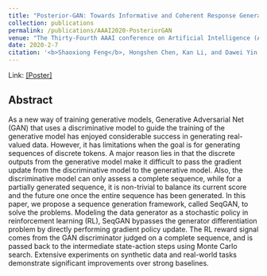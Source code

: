 ```yaml
---
title: "Posterior-GAN: Towards Informative and Coherent Response Generation with Posterior Generative Adversarial Network"
collection: publications
permalink: /publications/AAAI2020-PosteriorGAN
venue: "The Thirty-Fourth AAAI conference on Artificial Intelligence (AAAI-20)"
date: 2020-2-7
citation: '<b>Shaoxiong Feng</b>, Hongshen Chen, Kan Li, and Dawei Yin. <i>The 34st AAAI conference on Artificial Intelligence</i>. <b>AAAI 2020</b>.'
---
```

Link: 
[[Poster]](http://shaoxiongfeng.com/files/AAAI2020-PosteriorGAN-Poster.pdf)


## Abstract
As a new way of training generative models, Generative Adversarial Net (GAN) that uses a discriminative model to guide the training of the generative model has enjoyed considerable success in generating real-valued data. However, it has limitations when the goal is for generating sequences of discrete tokens. A major reason lies in that the discrete outputs from the generative model make it difficult to pass the gradient update from the discriminative model to the generative model. Also, the discriminative model can only assess a complete sequence, while for a partially generated sequence, it is non-trivial to balance its current score and the future one once the entire sequence has been generated. In this paper, we propose a sequence generation framework, called SeqGAN, to solve the problems. Modeling the data generator as a stochastic policy in reinforcement learning (RL), SeqGAN bypasses the generator differentiation problem by directly performing gradient policy update. The RL reward signal comes from the GAN discriminator judged on a complete sequence, and is passed back to the intermediate state-action steps using Monte Carlo search. Extensive experiments on synthetic data and real-world tasks demonstrate significant improvements over strong baselines.
